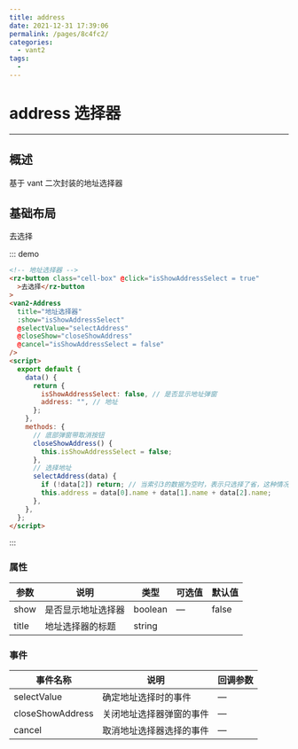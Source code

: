 ```yaml
---
title: address
date: 2021-12-31 17:39:06
permalink: /pages/8c4fc2/
categories:
  - vant2
tags:
  - 
---
```

# address 选择器

---

## 概述

基于 vant 二次封装的地址选择器

## 基础布局

<div class="demo-block">
    <!-- 地址选择器 -->
    <rz-button class="cell-box" @click="isShowAddressSelect = true">去选择</rz-button>
    <van2-Address
      title="地址选择器"
      :show="isShowAddressSelect"
      @selectValue="selectAddress"
      @closeShow="closeShowAddress"
      @cancel="isShowAddressSelect = false"
    />
  <script>
  export default {
    data () {
      return {
        isShowAddressSelect: false, // 是否显示地址弹窗
        address: '', // 地址
      }
    },
    methods: {
      // 底部弹窗带取消按钮
      closeShowAddress() {
        this.isShowAddressSelect = false;
      },
      // 选择地址
      selectAddress(data) {
        if (!data[2]) return; // 当索引3的数据为空时，表示只选择了省，这种情况不进行操作（至少要选择到市）
        this.address = data[0].name + data[1].name + data[2].name;
      }
    }
  }
  </script>
</div>

::: demo

```html
<!-- 地址选择器 -->
<rz-button class="cell-box" @click="isShowAddressSelect = true"
  >去选择</rz-button
>
<van2-Address
  title="地址选择器"
  :show="isShowAddressSelect"
  @selectValue="selectAddress"
  @closeShow="closeShowAddress"
  @cancel="isShowAddressSelect = false"
/>
<script>
  export default {
    data() {
      return {
        isShowAddressSelect: false, // 是否显示地址弹窗
        address: "", // 地址
      };
    },
    methods: {
      // 底部弹窗带取消按钮
      closeShowAddress() {
        this.isShowAddressSelect = false;
      },
      // 选择地址
      selectAddress(data) {
        if (!data[2]) return; // 当索引3的数据为空时，表示只选择了省，这种情况不进行操作（至少要选择到市）
        this.address = data[0].name + data[1].name + data[2].name;
      },
    },
  };
</script>
```

:::

### 属性

| 参数  | 说明               | 类型    | 可选值 | 默认值 |
| ----- | ------------------ | ------- | ------ | ------ |
| show  | 是否显示地址选择器 | boolean | —      | false  |
| title | 地址选择器的标题   | string  |

### 事件

| 事件名称         | 说明                     | 回调参数 |
| ---------------- | ------------------------ | -------- |
| selectValue      | 确定地址选择时的事件     | —        |
| closeShowAddress | 关闭地址选择器弹窗的事件 | —        |
| cancel           | 取消地址选择器选择的事件 | —        |
